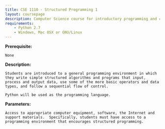 ```yaml
---
title: CSE 1110 - Structured Programming 1
layout: coursepage
description: Computer Science course for introductory programming and control flow
requirements:
    - Python 2.7
    - Windows, Mac OSX or GNU/Linux
---
```

    
**Prerequisite:**

    None 

**Description:**

    Students are introduced to a general programming environment in which they write simple structured algorithms and programs that input, process and output data, use some of the more basic operators and data types, and follow a sequential flow of control.
    
    Python will be used as the programming language.

**Parameters:**

    Access to appropriate computer equipment, software, the Internet and support materials.  Specifically, students must have access to a programming environment that encourages structured programming.
